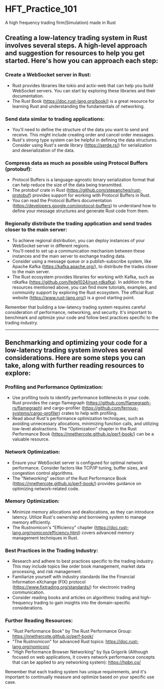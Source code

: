 
# HFT_Practice_101
A high frequency trading firm(Simulation) made in Rust


## Creating a low-latency trading system in Rust involves several steps. A high-level approach and suggestion for resources to help you get started. Here's how you can approach each step:

### Create a WebSocket server in Rust:

* Rust provides libraries like tokio and actix-web that can help you build WebSocket servers. You can start by exploring these libraries and their documentation.
* The Rust Book (https://doc.rust-lang.org/book/) is a great resource for learning Rust and understanding the fundamentals of networking.

### Send data similar to trading applications:

* You'll need to define the structure of the data you want to send and receive. This might include creating order and cancel order messages.
* Rust's strong type system can be helpful in defining the data structures. Consider using Rust's serde library (https://serde.rs/) for serialization and deserialization of the data.

### Compress data as much as possible using Protocol Buffers (protobuf):

* Protocol Buffers is a language-agnostic binary serialization format that can help reduce the size of the data being transmitted.
* The protobuf crate in Rust (https://github.com/stepancheg/rust-protobuf) provides support for working with Protocol Buffers in Rust.
* You can read the Protocol Buffers documentation (https://developers.google.com/protocol-buffers) to understand how to define your message structures and generate Rust code from them.

### Regionally distribute the trading application and send trades closer to the main server:

* To achieve regional distribution, you can deploy instances of your WebSocket server in different regions.
* You'll need to set up a communication mechanism between these instances and the main server to exchange trading data.
* Consider using a message queue or a publish-subscribe system, like Apache Kafka (https://kafka.apache.org/), to distribute the trades closer to the main server.
* The Rust ecosystem provides libraries for working with Kafka, such as rdkafka (https://github.com/fede1024/rust-rdkafka).
In addition to the resources mentioned above, you can find more tutorials, examples, and community support by exploring the Rust ecosystem. The official Rust website (https://www.rust-lang.org/) is a good starting point.

Remember that building a low-latency trading system requires careful consideration of performance, networking, and security. It's important to benchmark and optimize your code and follow best practices specific to the trading industry.

-----------------------------------------------------------------------

## Benchmarking and optimizing your code for a low-latency trading system involves several considerations. Here are some steps you can take, along with further reading resources to explore:

### Profiling and Performance Optimization:

* Use profiling tools to identify performance bottlenecks in your code. Rust provides the cargo flamegraph (https://github.com/flamegraph-rs/flamegraph) and cargo-profiler (https://github.com/ferrous-systems/cargo-profiler) crates to help with profiling.
* Read about Rust's performance optimization techniques, such as avoiding unnecessary allocations, minimizing function calls, and utilizing low-level abstractions. The "Optimization" chapter in the Rust Performance Book (https://nnethercote.github.io/perf-book/) can be a valuable resource.
### Network Optimization:

* Ensure your WebSocket server is configured for optimal network performance. Consider factors like TCP/IP tuning, buffer sizes, and congestion control algorithms.
* The "Networking" section of the Rust Performance Book (https://nnethercote.github.io/perf-book/) provides guidance on optimizing network-related code.
### Memory Optimization:

* Minimize memory allocations and deallocations, as they can introduce latency. Utilize Rust's ownership and borrowing system to manage memory efficiently.
* The Rustnomicon's "Efficiency" chapter (https://doc.rust-lang.org/nomicon/efficiency.html) covers advanced memory management techniques in Rust.
### Best Practices in the Trading Industry:

* Research and adhere to best practices specific to the trading industry. This may include topics like order book management, market data processing, and risk management.
* Familiarize yourself with industry standards like the Financial Information eXchange (FIX) protocol (https://www.fixtrading.org/standards/) for electronic trading communication.
* Consider reading books and articles on algorithmic trading and high-frequency trading to gain insights into the domain-specific considerations.
### Further Reading Resources:

- "Rust Performance Book" by The Rust Performance Group: https://nnethercote.github.io/perf-book/
- "The Rustnomicon" for advanced Rust topics: https://doc.rust-lang.org/nomicon/
- "High Performance Browser Networking" by Ilya Grigorik (Although focused on web applications, it covers network performance concepts that can be applied to any networking system): https://hpbn.co/

Remember that each trading system has unique requirements, and it's important to continually measure and optimize based on your specific use case.

